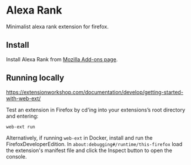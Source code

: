 # Alexa Rank

Minimalist alexa rank extension for firefox.

## Install

Install Alexa Rank from [Mozilla Add-ons page](https://addons.mozilla.org/en-US/firefox/addon/minimalist-alexa-rank/).

## Running locally

https://extensionworkshop.com/documentation/develop/getting-started-with-web-ext/

Test an extension in Firefox by cd'ing into your extensions’s root directory and entering:

```
web-ext run

```

Alternatively, if running `web-ext` in Docker, install and run the FirefoxDeveloperEdition. In `about:debugging#/runtime/this-firefox` load the extension's manifest file and click the Inspect button to open the console.
